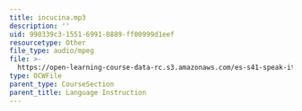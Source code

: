 ```yaml
---
title: incucina.mp3
description: ''
uid: 990339c3-1551-6991-8889-ff00999d1eef
resourcetype: Other
file_type: audio/mpeg
file: >-
  https://open-learning-course-data-rc.s3.amazonaws.com/es-s41-speak-italian-with-your-mouth-full-spring-2012/990339c3155169918889ff00999d1eef_incucina.mp3
type: OCWFile
parent_type: CourseSection
parent_title: Language Instruction
---
```

